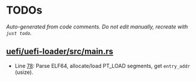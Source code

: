 # TODOs

_Auto-generated from code comments. Do not edit manually, recreate with `just todo`._

## [uefi/uefi-loader/src/main.rs](./uefi/uefi-loader/src/main.rs)

- Line [78](./uefi/uefi-loader/src/main.rs#L78): Parse ELF64, allocate/load PT_LOAD segments, get `entry_addr` (usize).
